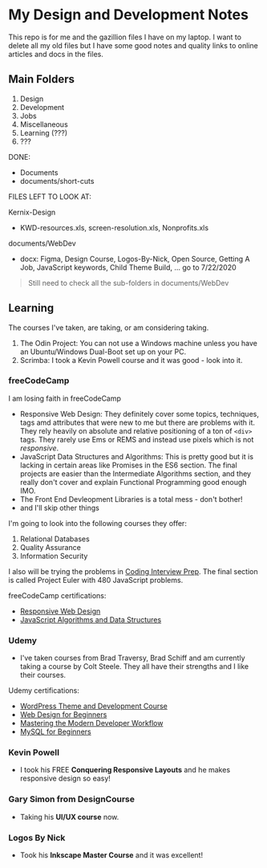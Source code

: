 # My Design and Development Notes

This repo is for me and the gazillion files I have on my laptop. I want to delete all my old files but I have some good notes and quality links to online articles and docs in the files.

## Main Folders

1. Design
1. Development
1. Jobs
1. Miscellaneous
1. Learning (???)
1. ???

DONE:

- Documents
- documents/short-cuts

FILES LEFT TO LOOK AT:

Kernix-Design

- KWD-resources.xls, screen-resolution.xls, Nonprofits.xls

documents/WebDev

- docx: Figma, Design Course, Logos-By-Nick, Open Source, Getting A Job, JavaScript keywords, Child Theme Build, ... go to 7/22/2020

> Still need to check all the sub-folders in documents/WebDev

## Learning

The courses I've taken, are taking, or am considering taking.

1. The Odin Project: You can not use a Windows machine unless you have an Ubuntu/Windows Dual-Boot set up on your PC.
1. Scrimba: I took a Kevin Powell course and it was good - look into it.

### freeCodeCamp

I am losing faith in freeCodeCamp

- Responsive Web Design: They definitely cover some topics, techniques, tags amd attributes that were new to me but there are problems with it. They rely heavily on absolute and relative positioning of a ton of `<div>` tags. They rarely use Ems or REMS and instead use pixels which is not _responsive_.
- JavaScript Data Structures and Algorithms: This is pretty good but it is lacking in certain areas like Promises in the ES6 section. The final projects are easier than the Intermediate Algorithms section, and they really don't cover and explain Functional Programming good enough IMO.
- The Front End Devleopment Libraries is a total mess - don't bother!
- and I'll skip other things

I'm going to look into the following courses they offer:

1. Relational Databases
1. Quality Assurance
1. Information Security

I also will be trying the problems in [Coding Interview Prep](https://www.freecodecamp.org/learn/coding-interview-prep/). The final section is called Project Euler with 480 JavaScript problems.

freeCodeCamp certifications:

- [Responsive Web Design](https://www.freecodecamp.org/certification/fccb4a9d0f6-135f-4a94-97f5-795068269ca7/responsive-web-design)
- [JavaScript Algorithms and Data Structures](https://www.freecodecamp.org/certification/fccb4a9d0f6-135f-4a94-97f5-795068269ca7/javascript-algorithms-and-data-structures)

### Udemy

- I've taken courses from Brad Traversy, Brad Schiff and am currently taking a course by Colt Steele. They all have their strengths and I like their courses.

Udemy certifications:

- [WordPress Theme and Development Course](https://www.udemy.com/certificate/UC-446c63fb-0bc4-4a53-953d-e03271470ce2/)
- [Web Design for Beginners](https://www.udemy.com/certificate/UC-47065293-e7ec-4e9b-ba5a-b51b6803f1f1/)
- [Mastering the Modern Developer Workflow](https://www.udemy.com/certificate/UC-aeae04f7-40dc-4034-8710-716534007201/)
- [MySQL for Beginners](https://www.udemy.com/certificate/UC-e935b4b7-d8b4-4ecc-ae47-8406aadc6c59/)

### Kevin Powell

- I took his FREE **Conquering Responsive Layouts** and he makes responsive design so easy!

### Gary Simon from DesignCourse

- Taking his **UI/UX course** now.

### Logos By Nick

- Took his **Inkscape Master Course** and it was excellent!
